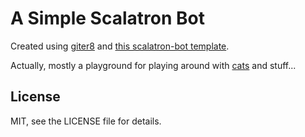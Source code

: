# A Simple Scalatron Bot

Created using [giter8][g8] and [this scalatron-bot template][template].

Actually, mostly a playground for playing around with [cats] and stuff...

## License

MIT, see the LICENSE file for details.

[g8]: http://www.foundweekends.org/giter8/
[template]: https://github.com/jmhofer/scalatron-bot.g8
[cats]: http://typelevel.org/cats/
